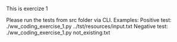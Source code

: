 This is exercize 1

Please run the tests from src folder via CLI.
Examples:
Positive test: ./ww_coding_exercise_1.py ../tst/resources/input.txt
Negative test: ./ww_coding_exercise_1.py not_existing.txt 